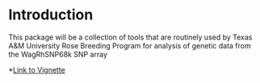 # Introduction
This package will be a collection of tools that are routinely used by Texas A&M University Rose Breeding Program for analysis of genetic data from the WagRhSNP68k SNP array

*[Link to Vignette](https://jeekinlau.github.io/test_package/RoseArrayTools_Vignette.html)